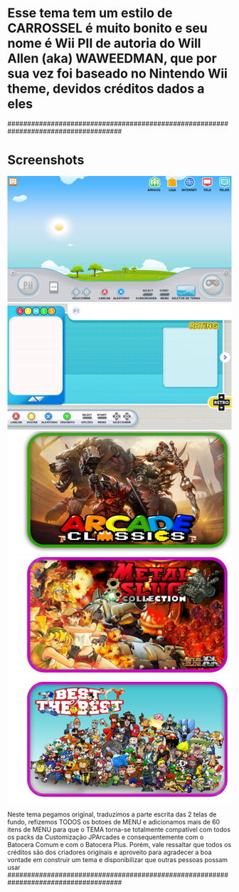 # Esse tema tem um estilo de CARROSSEL é muito bonito e seu nome é Wii PII de autoria do  Will Allen (aka) WAWEEDMAN, que por sua vez foi baseado no Nintendo Wii theme, devidos créditos dados a eles 

#####################################################################################

# Screenshots
![alt text](assets/bg.png "Fundo")
![alt text](assets/systembg.png "Fundo")
![alt text](art//fba.png "Menu")
![alt text](art/mslug.png "Menu")
![alt text](art/favorites.png "Menu")


Neste tema pegamos original, traduzimos a parte escrita das 2 telas de fundo, refizemos TODOS os botoes de MENU e adicionamos mais de 60 itens  de MENU para que o TEMA torna-se totalmente compatível com todos os packs da Customização JPArcades e consequentemente com o Batocera Comum e com o Batocera Plus. Porém, vale ressaltar que todos os créditos são dos criadores originais e aproveito para agradecer a boa vontade em construir um tema e disponibilizar que outras pessoas possam usar
#####################################################################################
